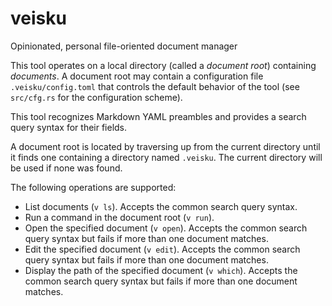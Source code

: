 # veisku

Opinionated, personal file-oriented document manager

This tool operates on a local directory (called a *document root*) containing *documents*. A document root may contain a configuration file `.veisku/config.toml` that controls the default behavior of the tool (see `src/cfg.rs` for the configuration scheme).

This tool recognizes Markdown YAML preambles and provides a search query syntax for their fields.

A document root is located by traversing up from the current directory until it finds one containing a directory named `.veisku`. The current directory will be used if none was found.

The following operations are supported:

 - List documents (`v ls`). Accepts the common search query syntax.
 - Run a command in the document root (`v run`).
 - Open the specified document (`v open`). Accepts the common search query syntax but fails if more than one document matches.
 - Edit the specified document (`v edit`). Accepts the common search query syntax but fails if more than one document matches.
 - Display the path of the specified document (`v which`). Accepts the common search query syntax but fails if more than one document matches.
